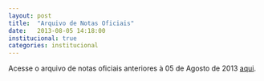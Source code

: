 ```yaml
---
layout: post
title:  "Arquivo de Notas Oficiais"
date:   2013-08-05 14:18:00
institucional: true
categories: institucional
---
```


Acesse o arquivo de notas oficiais anteriores à 05 de Agosto de 2013 [aqui]({{site.baseurl}}/arquivo/notasoficiaisfmtm.pdf "Arquivo de notas oficiais").
